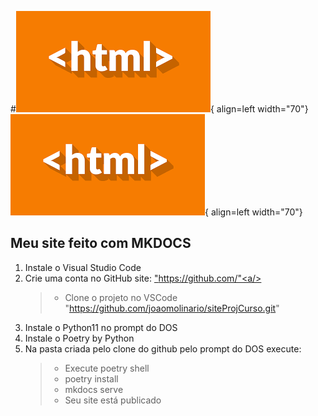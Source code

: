 #![](imgs/img.png#only-light){ align=left width="70"} ![](imgs/img.png#only-dark){ align=left width="70"}
## Meu site feito com MKDOCS  
1. Instale o Visual Studio Code  
2. Crie uma conta no GitHub site: <a href="https://github.com/" target="_blank"> "https://github.com/"<a/>  
   >* Clone o projeto no VSCode "https://github.com/joaomolinario/siteProjCurso.git"  
2. Instale o Python11 no prompt do DOS  
3. Instale o Poetry by Python  
4. Na pasta criada pelo clone do github pelo prompt do DOS execute:  
   >* Execute poetry shell  
   >* poetry install  
   >* mkdocs serve  
   >* Seu site está publicado